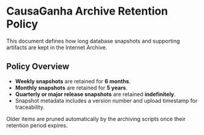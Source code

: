 # CausaGanha Archive Retention Policy

This document defines how long database snapshots and supporting artifacts are kept in the Internet Archive.

## Policy Overview
- **Weekly snapshots** are retained for **6 months**.
- **Monthly snapshots** are retained for **5 years**.
- **Quarterly or major release snapshots** are retained **indefinitely**.
- Snapshot metadata includes a version number and upload timestamp for traceability.

Older items are pruned automatically by the archiving scripts once their retention period expires.

